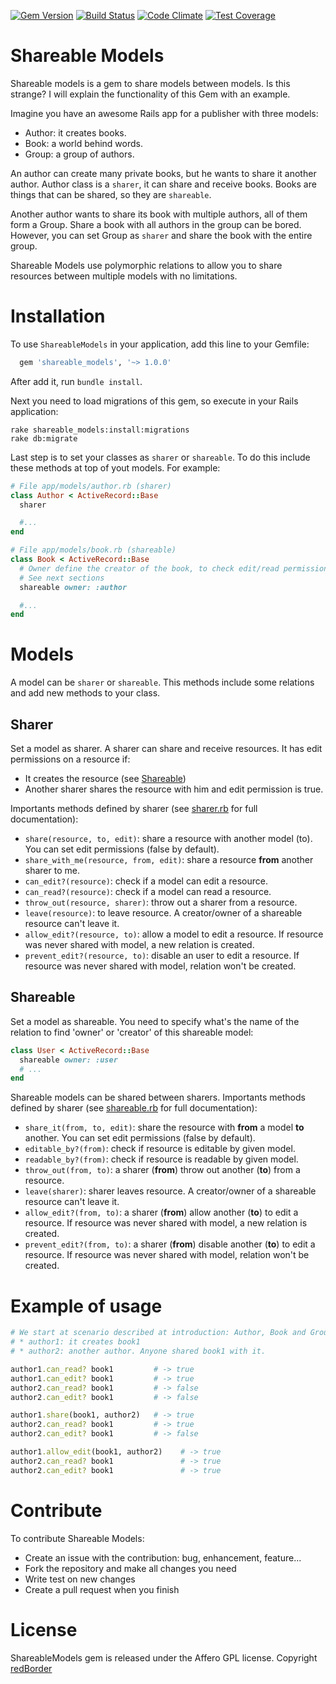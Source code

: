 [![Gem Version](https://badge.fury.io/rb/shareable_models.svg)](http://badge.fury.io/rb/shareable_models) [![Build Status](https://travis-ci.org/redBorder/shareable_models.svg?branch=master)](https://travis-ci.org/redBorder/shareable_models) [![Code Climate](https://codeclimate.com/github/redBorder/shareable_models/badges/gpa.svg)](https://codeclimate.com/github/redBorder/shareable_models) [![Test Coverage](https://codeclimate.com/github/redBorder/shareable_models/badges/coverage.svg)](https://codeclimate.com/github/redBorder/shareable_models/coverage)

# Shareable Models

Shareable models is a gem to share models between models. Is this strange? I will explain the functionality of this Gem with an example.

Imagine you have an awesome Rails app for a publisher with three models:
* Author: it creates books.
* Book: a world behind words.
* Group: a group of authors.

An author can create many private books, but he wants to share it another author. Author class is a `sharer`, it can share and receive books. Books are things that can be shared, so they are `shareable`.

Another author wants to share its book with multiple authors, all of them form a Group. Share a book with all authors in the group can be bored. However, you can set Group as `sharer` and share the book with the entire group.

Shareable Models use polymorphic relations to allow you to share resources between multiple models with no limitations.

# Installation
To use `ShareableModels` in your application, add this line to your Gemfile:

```ruby
  gem 'shareable_models', '~> 1.0.0'
```

After add it, run `bundle install`.

Next you need to load migrations of this gem, so execute in your Rails application:

```
rake shareable_models:install:migrations
rake db:migrate
```

Last step is to set your classes as `sharer` or `shareable`. To do this include these methods at top of yout models. For example:

```ruby
# File app/models/author.rb (sharer)
class Author < ActiveRecord::Base
  sharer

  #...
end

# File app/models/book.rb (shareable)
class Book < ActiveRecord::Base
  # Owner define the creator of the book, to check edit/read permissions.
  # See next sections
  shareable owner: :author

  #...
end
```

# Models
A model can be `sharer` or `shareable`. This methods include some relations and add new methods to your class.

## Sharer
Set a model as sharer. A sharer can share and receive resources. It has edit permissions on a resource if:

* It creates the resource (see [Shareable](#shareable))
* Another sharer shares the resource with him and edit permission is true.

Importants methods defined by sharer (see [sharer.rb](https://github.com/redBorder/shareable_models/blob/master/lib/shareable_models/models/sharer.rb) for full documentation):

* `share(resource, to, edit)`: share a resource with another model (to). You can set edit permissions (false by default).
* `share_with_me(resource, from, edit)`: share a resource **from** another sharer to me. 
* `can_edit?(resource)`: check if a model can edit a resource.
* `can_read?(resource)`: check if a model can read a resource.
* `throw_out(resource, sharer)`: throw out a sharer from a resource.
* `leave(resource)`: to leave resource. A creator/owner of a shareable resource can't leave it.
* `allow_edit?(resource, to)`: allow a model to edit a resource. If resource was never shared with model, a new relation is created.
* `prevent_edit?(resource, to)`: disable an user to edit a resource. If resource was never shared with model, relation won't be created.

## Shareable
Set a model as shareable. You need to specify what's the name of the relation to find 'owner' or 'creator' of this shareable model:
```ruby
class User < ActiveRecord::Base
  shareable owner: :user
  # ...
end
```

Shareable models can be shared between sharers. Importants methods defined by sharer (see [shareable.rb](https://github.com/redBorder/shareable_models/blob/master/lib/shareable_models/models/shareable.rb) for full documentation):

* `share_it(from, to, edit)`: share the resource with **from** a model **to** another. You can set edit permissions (false by default).
* `editable_by?(from)`: check if resource is editable by given model.
* `readable_by?(from)`: check if resource is readable by given model.
* `throw_out(from, to)`: a sharer (**from**) throw out another (**to**) from a resource.
* `leave(sharer)`: sharer leaves resource. A creator/owner of a shareable resource can't leave it.
* `allow_edit?(from, to)`: a sharer (**from**) allow another (**to**) to edit a resource. If resource was never shared with model, a new relation is created.
* `prevent_edit?(from, to)`: a sharer (**from**) disable another (**to**) to edit a resource. If resource was never shared with model, relation won't be created.

# Example of usage

```ruby
# We start at scenario described at introduction: Author, Book and Group. Instanced models:
# * author1: it creates book1
# * author2: another author. Anyone shared book1 with it.

author1.can_read? book1         # -> true
author1.can_edit? book1         # -> true
author2.can_read? book1         # -> false
author2.can_edit? book1         # -> false

author1.share(book1, author2)   # -> true
author2.can_read? book1         # -> true
author2.can_edit? book1         # -> false

author1.allow_edit(book1, author2)    # -> true
author2.can_read? book1               # -> true
author2.can_edit? book1               # -> true
```

# Contribute

To contribute Shareable Models:

* Create an issue with the contribution: bug, enhancement, feature...
* Fork the repository and make all changes you need
* Write test on new changes
* Create a pull request when you finish

# License

ShareableModels gem is released under the Affero GPL license. Copyright [redBorder](http://redborder.net)
